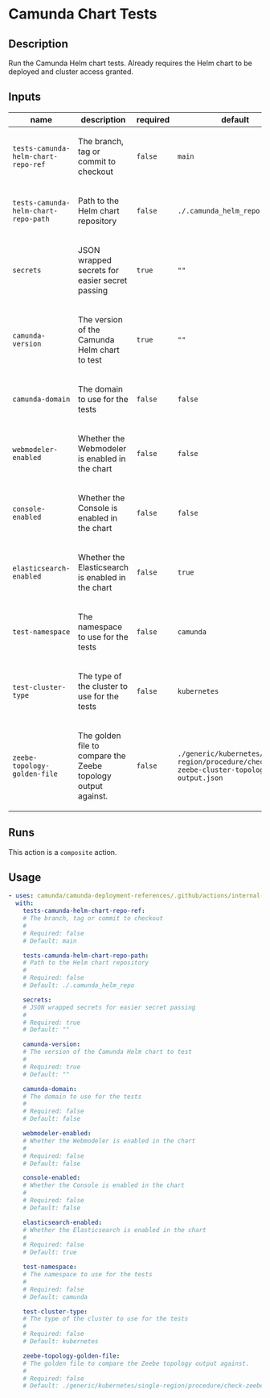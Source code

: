 # Camunda Chart Tests

## Description

Run the Camunda Helm chart tests. Already requires the Helm chart to be deployed and cluster access granted.


## Inputs

| name | description | required | default |
| --- | --- | --- | --- |
| `tests-camunda-helm-chart-repo-ref` | <p>The branch, tag or commit to checkout</p> | `false` | `main` |
| `tests-camunda-helm-chart-repo-path` | <p>Path to the Helm chart repository</p> | `false` | `./.camunda_helm_repo` |
| `secrets` | <p>JSON wrapped secrets for easier secret passing</p> | `true` | `""` |
| `camunda-version` | <p>The version of the Camunda Helm chart to test</p> | `true` | `""` |
| `camunda-domain` | <p>The domain to use for the tests</p> | `false` | `false` |
| `webmodeler-enabled` | <p>Whether the Webmodeler is enabled in the chart</p> | `false` | `false` |
| `console-enabled` | <p>Whether the Console is enabled in the chart</p> | `false` | `false` |
| `elasticsearch-enabled` | <p>Whether the Elasticsearch is enabled in the chart</p> | `false` | `true` |
| `test-namespace` | <p>The namespace to use for the tests</p> | `false` | `camunda` |
| `test-cluster-type` | <p>The type of the cluster to use for the tests</p> | `false` | `kubernetes` |
| `zeebe-topology-golden-file` | <p>The golden file to compare the Zeebe topology output against.</p> | `false` | `./generic/kubernetes/single-region/procedure/check-zeebe-cluster-topology-output.json` |


## Runs

This action is a `composite` action.

## Usage

```yaml
- uses: camunda/camunda-deployment-references/.github/actions/internal-camunda-chart-tests@main
  with:
    tests-camunda-helm-chart-repo-ref:
    # The branch, tag or commit to checkout
    #
    # Required: false
    # Default: main

    tests-camunda-helm-chart-repo-path:
    # Path to the Helm chart repository
    #
    # Required: false
    # Default: ./.camunda_helm_repo

    secrets:
    # JSON wrapped secrets for easier secret passing
    #
    # Required: true
    # Default: ""

    camunda-version:
    # The version of the Camunda Helm chart to test
    #
    # Required: true
    # Default: ""

    camunda-domain:
    # The domain to use for the tests
    #
    # Required: false
    # Default: false

    webmodeler-enabled:
    # Whether the Webmodeler is enabled in the chart
    #
    # Required: false
    # Default: false

    console-enabled:
    # Whether the Console is enabled in the chart
    #
    # Required: false
    # Default: false

    elasticsearch-enabled:
    # Whether the Elasticsearch is enabled in the chart
    #
    # Required: false
    # Default: true

    test-namespace:
    # The namespace to use for the tests
    #
    # Required: false
    # Default: camunda

    test-cluster-type:
    # The type of the cluster to use for the tests
    #
    # Required: false
    # Default: kubernetes

    zeebe-topology-golden-file:
    # The golden file to compare the Zeebe topology output against.
    #
    # Required: false
    # Default: ./generic/kubernetes/single-region/procedure/check-zeebe-cluster-topology-output.json
```
